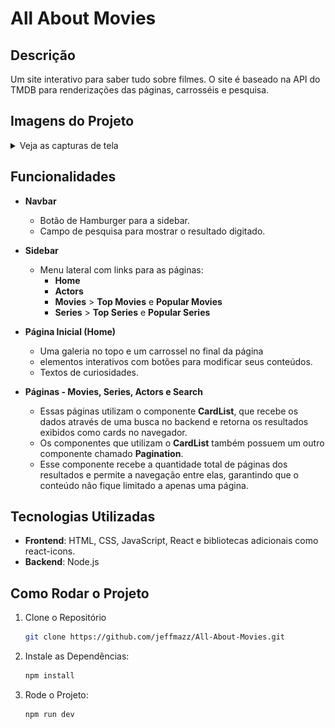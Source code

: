# All About Movies

## Descrição
Um site interativo para saber tudo sobre filmes. O site é baseado na API do TMDB para renderizações das páginas, carrosséis e pesquisa.

## Imagens do Projeto

<details>
  <summary>Veja as capturas de tela</summary>

  ### Home
  **Parte superior da página inicial:**
  ![Home Top](/public/Home.png)

  **Parte inferior da página inicial:**
  ![Home Bottom](/public/Home2.png)

  ### Sidebar
  **Menu lateral com links para as páginas:**
  ![Sidebar](/public/Sidebar.png)

  ### CardList
  **Exemplo do componente CardList:**
  ![Card List](/public/CardList.png)

  ### Search
  **Exemplo do resultado de pesquisa**
  ![Search](/public/Search.png)

  ### Pagination
  **Exemplo do componente Pagination:**
  ![Pagination](/public/Pagination.png)

</details>

## Funcionalidades

- **Navbar**
  - Botão de Hamburger para a sidebar.
  - Campo de pesquisa para mostrar o resultado digitado.

- **Sidebar**
  - Menu lateral com links para as páginas:
    - **Home**
    - **Actors**
    - **Movies** > **Top Movies** e **Popular Movies**
    - **Series** > **Top Series** e **Popular Series**

- **Página Inicial (Home)**
  - Uma galeria no topo e um carrossel no final da página
  - elementos interativos com botões para modificar seus conteúdos.
  - Textos de curiosidades.

- **Páginas - Movies, Series, Actors e Search**
  - Essas páginas utilizam o componente **CardList**, que recebe os dados através de uma busca no backend e retorna os resultados exibidos como cards no navegador.
  - Os componentes que utilizam o **CardList** também possuem um outro componente chamado **Pagination**.
  - Esse componente recebe a quantidade total de páginas dos resultados e permite a navegação entre elas, garantindo que o conteúdo não fique limitado a apenas uma página.

## Tecnologias Utilizadas

- **Frontend**: HTML, CSS, JavaScript, React e bibliotecas adicionais como react-icons.
- **Backend**: Node.js

## Como Rodar o Projeto

1. Clone o Repositório
   ```bash
   git clone https://github.com/jeffmazz/All-About-Movies.git

3. Instale as Dependências:
   ```bash
   npm install

4. Rode o Projeto:
   ```bash
   npm run dev

